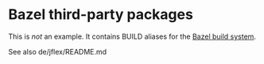 # Bazel third-party packages

This is *not* an example.
It contains BUILD aliases for the [Bazel build system][bazel].

See also de/jflex/README.md

[bazel]: https://bazel.build/
